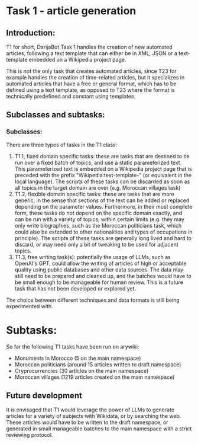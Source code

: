 # Task 1 - article generation

## Introduction:
T1 for short, DarijaBot Task 1 handles the creation of new automated articles, following a text template that can either be in XML, JSON or a text-template embedded on a Wikipedia project page.

This is not the only task that creates automated articles, since T23 for example handles the creation of time-related articles, but it specializes in automated articles that have a free or general format, which has to be defined using a text template, as opposed to T23 where the format is technically predefined and constant using templates.

## Subclasses and subtasks:
### Subclasses:
There are three types of tasks in the T1 class:
1. T1.1, fixed domain specific tasks: these are tasks that are destined to be run over a fixed batch of topics, and use a static parameterized text. This parameterized text is embedded on a Wikipedia project page that is preceded with the prefix "Wikipedia:text-template-" (or equivalent in the local language). The scripts of these tasks can be discarded as soon as all topics in the target domain are over (e.g. Moroccan villages task)
2. T1.2, flexible domain specific tasks: these are tasks that are more generic, in the sense that sections of the text can be added or replaced depending on the parameter values. Furthermore, in their most complete form, these tasks do not depend on the specific domain exactly, and can be run with a variety of topics, within certain limits (e.g. they may only write biographies, such as the Moroccan politicians task, which could also be extended to other nationalities and types of occupations in principle). The scripts of these tasks are generally long lived and hard to discard, or may need only a bit of tweaking to be used for adjacent topics.
3. T1.3, free writing task(s): potentially the usage of LLMs, such as OpenAI's GPT, could allow the writing of articles of high or acceptable quality using public databases and other data sources. The data may still need to be prepared and cleaned up, and the batches would have to be small enough to be manageable for human review. This is a future task that has not been developed or explored yet.

The choice between different techniques and data formats is still being experimented with.

# Subtasks:
So far the following T1 tasks have been run on arywiki:
* Monuments in Morocco (5 on the main namespace)
* Moroccan politicians (around 15 articles written to draft namespace)
* Cryprocurrencies (30 articles on the main namespace)
* Moroccan villages (1219 articles created on the main namespace)
## Future development
It is envisaged that T1 would leverage the power of LLMs to generate articles for a variety of subjects with Wikidata, or by searching the web. These articles would have to be written to the draft namespace, or generated in small manageable batches to the main namespace with a strict reviewing protocol.
